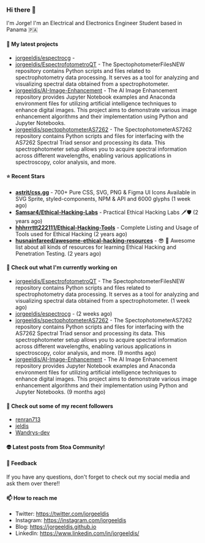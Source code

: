 ### Hi there 👋

I'm Jorge! I'm an Electrical and Electronics Engineer Student based in Panama 🇵🇦

#### 🌱 My latest projects

- [jorgeeldis/espectrocg](https://github.com/jorgeeldis/espectrocg) - 
- [jorgeeldis/EspectrofotometroQT](https://github.com/jorgeeldis/EspectrofotometroQT) - The SpectophotometerFilesNEW repository contains Python scripts and files related to spectrophotometry data processing. It serves as a tool for analyzing and visualizing spectral data obtained from a spectrophotometer. 
- [jorgeeldis/AI-Image-Enhancement](https://github.com/jorgeeldis/AI-Image-Enhancement) - The AI Image Enhancement repository provides Jupyter Notebook examples and Anaconda environment files for utilizing artificial intelligence techniques to enhance digital images. This project aims to demonstrate various image enhancement algorithms and their implementation using Python and Jupyter Notebooks.
- [jorgeeldis/spectophotometerAS7262](https://github.com/jorgeeldis/spectophotometerAS7262) - The SpectophotometerAS7262 repository contains Python scripts and files for interfacing with the AS7262 Spectral Triad sensor and processing its data. This spectrophotometer setup allows you to acquire spectral information across different wavelengths, enabling various applications in spectroscopy, color analysis, and more.

#### ⭐ Recent Stars


- **[astrit/css.gg](https://github.com/astrit/css.gg)** - 700&#43; Pure CSS, SVG, PNG &amp; Figma UI Icons Available in SVG Sprite, styled-components, NPM &amp; API and 6000 glyphs (1 week ago)
- **[Samsar4/Ethical-Hacking-Labs](https://github.com/Samsar4/Ethical-Hacking-Labs)** - Practical Ethical Hacking Labs 🗡🛡 (2 years ago)
- **[hhhrrrttt222111/Ethical-Hacking-Tools](https://github.com/hhhrrrttt222111/Ethical-Hacking-Tools)** - Complete Listing and Usage of Tools used for Ethical Hacking (2 years ago)
- **[husnainfareed/awesome-ethical-hacking-resources](https://github.com/husnainfareed/awesome-ethical-hacking-resources)** - 😎 🔗 Awesome list about all kinds of resources for learning Ethical Hacking and Penetration Testing. (2 years ago)

#### 👷 Check out what I'm currently working on

- [jorgeeldis/EspectrofotometroQT](https://github.com/jorgeeldis/EspectrofotometroQT) - The SpectophotometerFilesNEW repository contains Python scripts and files related to spectrophotometry data processing. It serves as a tool for analyzing and visualizing spectral data obtained from a spectrophotometer.  (1 week ago)
- [jorgeeldis/espectrocg](https://github.com/jorgeeldis/espectrocg) -  (2 weeks ago)
- [jorgeeldis/spectophotometerAS7262](https://github.com/jorgeeldis/spectophotometerAS7262) - The SpectophotometerAS7262 repository contains Python scripts and files for interfacing with the AS7262 Spectral Triad sensor and processing its data. This spectrophotometer setup allows you to acquire spectral information across different wavelengths, enabling various applications in spectroscopy, color analysis, and more. (9 months ago)
- [jorgeeldis/AI-Image-Enhancement](https://github.com/jorgeeldis/AI-Image-Enhancement) - The AI Image Enhancement repository provides Jupyter Notebook examples and Anaconda environment files for utilizing artificial intelligence techniques to enhance digital images. This project aims to demonstrate various image enhancement algorithms and their implementation using Python and Jupyter Notebooks. (9 months ago)

#### 🚀 Check out some of my recent followers

- [renran713](https://github.com/renran713)
- [jeldis](https://github.com/jeldis)
- [Wandrys-dev](https://github.com/Wandrys-dev)

#### 👽 Latest posts from Stoa Community!

#### 💬 Feedback

If you have any questions, don't forget to check out my social media and ask them over there!!

#### 📫 How to reach me

- Twitter: https://twitter.com/jorgeeldis
- Instagram: https://instagram.com/jorgeeldis
- Blog: https://jorgeeldis.github.io
- LinkedIn: https://www.linkedin.com/in/jorgeeldis/
